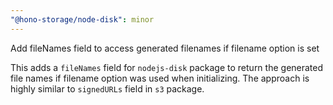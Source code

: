 ```yaml
---
"@hono-storage/node-disk": minor
---
```


Add fileNames field to access generated filenames if filename option is set

This adds a `fileNames` field for `nodejs-disk` package to return the generated file names if filename option was used when initializing.
The approach is highly similar to `signedURLs` field in `s3` package.
